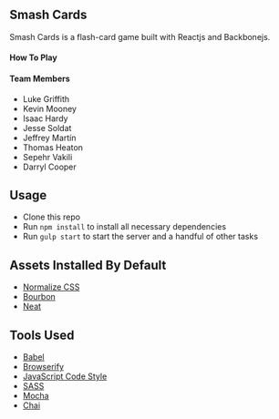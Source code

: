 ## Smash Cards

Smash Cards is a flash-card game built with Reactjs and Backbonejs. 

#### How To Play



#### Team Members

* Luke Griffith
* Kevin Mooney
* Isaac Hardy
* Jesse Soldat
* Jeffrey Martín
* Thomas Heaton
* Sepehr Vakili
* Darryl Cooper


## Usage

- Clone this repo
- Run `npm install` to install all necessary dependencies
- Run `gulp start` to start the server and a handful of other tasks


## Assets Installed By Default

- [Normalize CSS](https://necolas.github.io/normalize.css/)
- [Bourbon](http://bourbon.io/)
- [Neat](http://neat.bourbon.io/)


## Tools Used

- [Babel](https://babeljs.io/)
- [Browserify](http://browserify.org/)
- [JavaScript Code Style](http://jscs.info/)
- [SASS](http://sass-lang.com/)
- [Mocha](https://mochajs.org/)
- [Chai](http://chaijs.com/)
